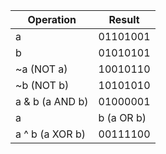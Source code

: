| Operation | Result |
|---|---|
| a | 01101001 |
| b | 01010101 |
| ~a (NOT a) | 10010110 |
| ~b (NOT b) | 10101010 |
| a & b (a AND b) | 01000001 |
| a | b (a OR b) | 01111101 |
| a ^ b (a XOR b) | 00111100 |
